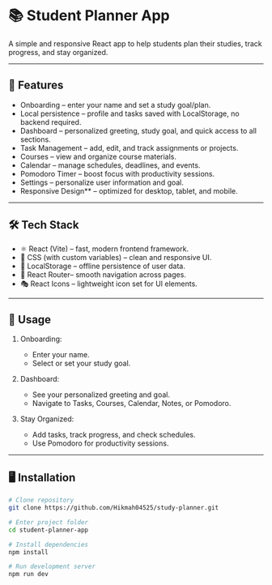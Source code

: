 # 📚 Student Planner App

A simple and responsive React app to help students plan their studies, track progress, and stay organized.  

---

## 🚀 Features

-  Onboarding – enter your name and set a study goal/plan.  
- Local persistence – profile and tasks saved with LocalStorage, no backend required.  
- Dashboard – personalized greeting, study goal, and quick access to all sections.  
- Task Management – add, edit, and track assignments or projects.  
- Courses – view and organize course materials.  
- Calendar – manage schedules, deadlines, and events.  
- Pomodoro Timer – boost focus with productivity sessions.  
- Settings – personalize user information and goal.  
- Responsive Design** – optimized for desktop, tablet, and mobile.  

---

## 🛠️ Tech Stack

- ⚛️ React (Vite) – fast, modern frontend framework.  
- 🎨 CSS (with custom variables) – clean and responsive UI.  
- 💾 LocalStorage – offline persistence of user data.  
- 🔗 React Router– smooth navigation across pages.  
- 🎭 React Icons – lightweight icon set for UI elements.  

---

## 📌 Usage

1. Onboarding:  
   - Enter your name.  
   - Select or set your study goal.  

2. Dashboard:  
   - See your personalized greeting and goal.  
   - Navigate to Tasks, Courses, Calendar, Notes, or Pomodoro.  

3. Stay Organized:  
   - Add tasks, track progress, and check schedules.  
   - Use Pomodoro for productivity sessions.  

---

## 🖥️ Installation

```bash
# Clone repository
git clone https://github.com/Hikmah04525/study-planner.git

# Enter project folder
cd student-planner-app

# Install dependencies
npm install

# Run development server
npm run dev
